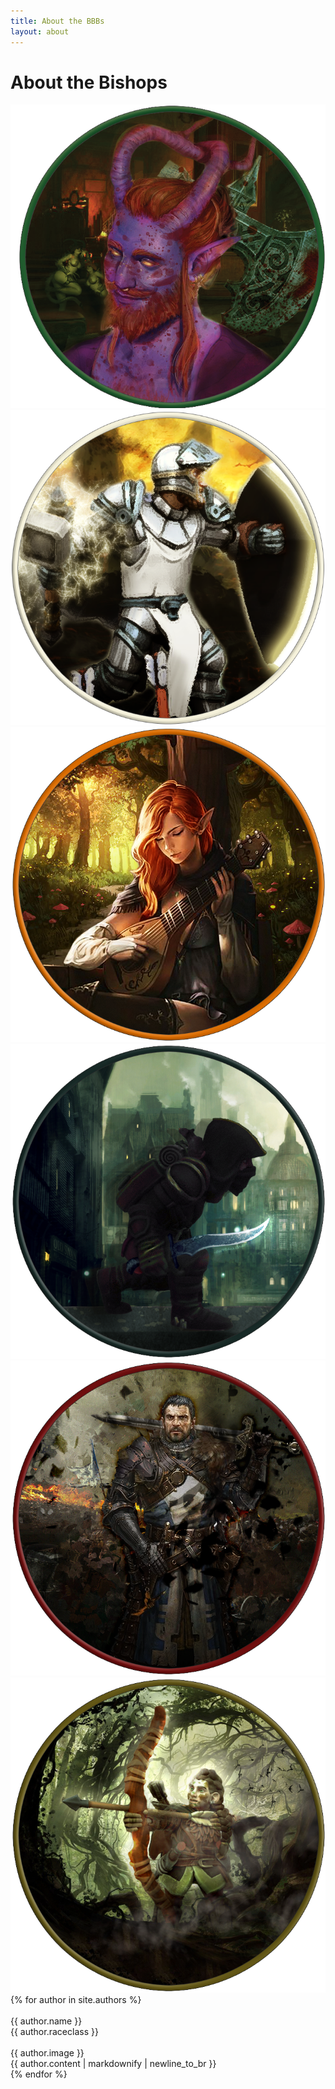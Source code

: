 ```yaml
---
title: About the BBBs
layout: about
---
```


<!-- Perhaps try and offset the links for jumping to avatars using javascript -->

<div class = "pageTitle">
  <h1>About the Bishops</h1>
</div> 

<body>

<!--  Anchors are withing the "authors" .md files -->

<div class = "minigroup">
  <a href="#Barra_v2">
    <img src="/assets/images/Barra_v2.png" alt="" class = "miniportrait">
  </a>
  <a href="#Ander_v2">
    <img src="/assets/images/Ander_v2.png" alt="" class = "miniportrait">
  </a>
      <a href="#Tilion">
    <img src="/assets/images/Tilion.png" alt="" class = "miniportrait">
  </a>
  <a href="#Chomsky">
    <img src="/assets/images/Chomsky.png" alt="" class = "miniportrait">
  </a>
      <a href="#Bren">
    <img src="/assets/images/Bren.png" alt="" class = "miniportrait">
  </a>
  <a href="#Kaya">
    <img src="/assets/images/Kaya.png" alt="" class = "miniportrait">
  </a>
</div>

</body>

<div class = "about">
  {% for author in site.authors %}
    <!-- <a href="{{ author.image }}"></a> -->
    <div id = "aboutgroup">
      <br><title_test>{{ author.name }}</title_test><br>
      <p3>{{ author.raceclass }}</p3><br>
      <br><p3>{{ author.image }}</p3><br>
      <p4>{{ author.content | markdownify | newline_to_br  }}</p4>
    </div>
  {% endfor %}
</div>



<br>
